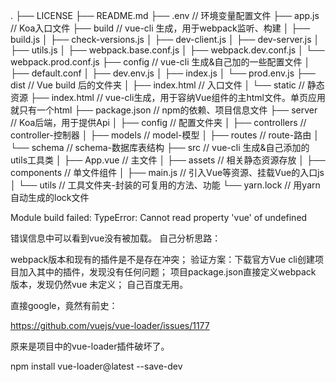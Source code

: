 .
├── LICENSE
├── README.md
├── .env  // 环境变量配置文件
├── app.js  // Koa入口文件
├── build // vue-cli 生成，用于webpack监听、构建
│   ├── build.js
│   ├── check-versions.js
│   ├── dev-client.js
│   ├── dev-server.js
│   ├── utils.js
│   ├── webpack.base.conf.js
│   ├── webpack.dev.conf.js
│   └── webpack.prod.conf.js
├── config // vue-cli 生成&自己加的一些配置文件
│   ├── default.conf
│   ├── dev.env.js
│   ├── index.js
│   └── prod.env.js
├── dist // Vue build 后的文件夹
│   ├── index.html // 入口文件
│   └── static // 静态资源
├── index.html // vue-cli生成，用于容纳Vue组件的主html文件。单页应用就只有一个html
├── package.json // npm的依赖、项目信息文件
├── server // Koa后端，用于提供Api
│   ├── config // 配置文件夹
│   ├── controllers // controller-控制器
│   ├── models // model-模型
│   ├── routes // route-路由
│   └── schema // schema-数据库表结构
├── src // vue-cli 生成&自己添加的utils工具类
│   ├── App.vue // 主文件
│   ├── assets // 相关静态资源存放
│   ├── components // 单文件组件
│   ├── main.js // 引入Vue等资源、挂载Vue的入口js
│   └── utils // 工具文件夹-封装的可复用的方法、功能
└── yarn.lock // 用yarn自动生成的lock文件


Module build failed: TypeError: Cannot read property 'vue' of undefined

错误信息中可以看到vue没有被加载。 自己分析思路：

webpack版本和现有的插件是不是存在冲突； 验证方案：下载官方Vue cli创建项目加入其中的插件，发现没有任何问题；
项目package.json直接定义webpack 版本，发现仍然vue 未定义；
自己百度无用。

直接google，竟然有前史：

https://github.com/vuejs/vue-loader/issues/1177

原来是项目中的vue-loader插件破坏了。

npm install vue-loader@latest --save-dev